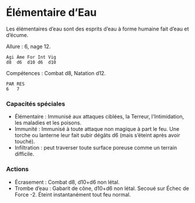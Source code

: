 # Élémentaire d’Eau
Les élémentaires d’eau sont des esprits d’eau à forme humaine fait d’eau et d’écume.

Allure : 6, nage 12.

	Agi	Âme	For	Int	Vig
	d8	d6	d10	d6	d10

Compétences : Combat d8, Natation d12.

	PAR	RES
	6	7

### Capacités spéciales
- Élémentaire : Immunisé aux attaques ciblées, la Terreur, l'Intimidation, les maladies et les poisons.
- Immunité : Immunisé à toute attaque non magique à part le feu. Une torche ou lanterne leur fait subir dégâts d6 (mais s’éteint après avoir touché).
- Infiltration : peut traverser toute surface poreuse comme un terrain difficile.

### Actions
- Écrasement : Combat d8, d10+d6 non létal.
- Trombe d’eau : Gabarit de cône, d10+d6 non létal. Secoué sur Échec de Force -2. Éteint instantanément tout feu normal.
